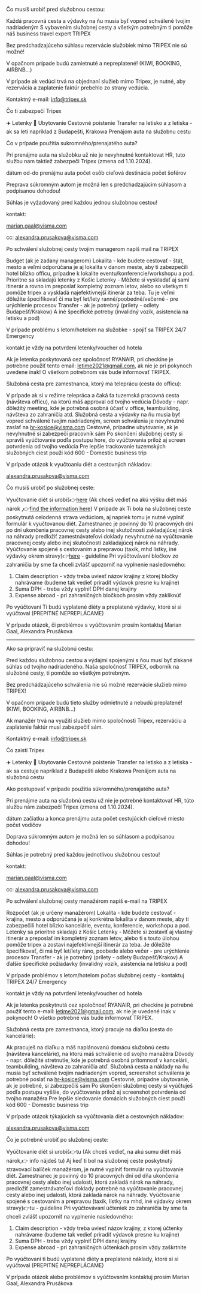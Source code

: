 Čo musíš urobiť pred služobnou cestou:

Každá pracovná cesta a výdavky na ňu musia byť vopred schválené tvojim nadriadeným
S vybavením služobnej cesty a všetkým potrebným ti pomôže náš business travel expert TRIPEX


Bez predchadzajúceho súhlasu rezervácie služobiek mimo TRIPEX nie sú možné!

V opačnom prípade budú zamietnuté a nepreplatené! (KIWI, BOOKING, AIRBNB...)

V prípade ak vedúci trvá na objednaní služieb mimo Tripex, je nutné, aby rezervácia a zaplatenie faktúr prebehlo zo strany vedúcia.

Kontaktný e-mail: [info@tripex.sk](mailto:info@tripex.sk)

Čo ti zabezpečí Tripex

✈️ Letenky
🏢 Ubytovanie
Cestovné poistenie
Transfer na letisko a z letiska - ak sa letí napríklad z Budapešti, Krakowa
Prenájom auta na služobnu cestu

Čo v prípade použitia sukromného/prenajatého auta?

Pri prenájme auta na služobku už nie je nevyhnutné kontaktovat HR, tuto službu nam taktiež zabezpeči Tripex (zmena od 1.10.2024).



dátum od-do prenájmu auta
počet osôb
cieľová destinácia
počet šoférov


Preprava súkromným autom je možná len s predchadzajúcim súhlasom a podpisanou dohodou!

Súhlas je vyžadovaný pred každou jednou služobnou cestou!

kontakt:

[marian.gaal@visma.com](mailto:marian.gaal@visma.com)

cc: [alexandra.prusakova@visma.com](mailto:alexandra.prusakova@visma.com)

Po schválení služobnej cesty tvojim managerom napíš mail na TRIPEX

Budget (ak je zadaný managerom)
Lokalita - kde budete cestovať - štát, mesto a veľmi odporúčana je aj lokalita v danom meste, aby ti zabezpečili hotel blízko officu, prípadne k lokalite eventu/konferencie/workshopu a pod. Prioritne sa skladajú letenky z Košíc
Letenky - Môžete si vyskladať aj sami itinerár a rovno im preposlať kompletný zoznam letov, alebo so všetkym ti pomôže tripex a vyskladá najefektivnejší itinerár za teba. Tu je veľmi dôležite špecifikovať či ma byť let/lety ranné/poobedné/večerné - pre urýchlenie procesov
Transfer - ak je potrebný (prilety - odlety Budapešť/Krakow)
A iné špecifické potreby (invalidný vozík, asistencia na letisku a pod)


V prípade problému s letom/hotelom na služobke - spojiť sa TRIPEX 24/7 Emergency

kontakt je vždy na potvrdení letenky/voucher od hotela


Ak je letenka poskytovaná cez spoločnosť RYANAIR, pri checkine je potrebne použiť tento email: [letime2021@gmail.com](mailto:letime2021@gmail.com), ak nie je pri pokynoch uvedene inak! O všetkom potrebnom vás bude informovať TRIPEX.




Služobná cesta pre zamestnanca, ktorý ma teleprácu (cesta do officu):

V prípade ak si v režime telepráca a čaká ťa tuzemská pracovná cesta (návšteva officu), na ktorú máš approval od tvojho vedúcia
Dôvody - napr. dôležitý meeting, kde je potrebná osobná účasť v office, teambuilding, návšteva zo zahraničia atd.
Služobná cesta a výdavky na ňu musia byť vopred schválené tvojim nadriadeným, screen schválenia je nevyhnutné zaslať na [hr-kosice@visma.com](mailto:hr-kosice@visma.com)
Cestovné, prípadne ubytovanie, ak je nevyhnutné si zabezpečí pracovník sám
Po skončení služobnej cesty si spravíš vyúčtovanie podľa postupu hore, do vyúčtovania prilož aj screen potvrdenia od tvojho vedúcia
Pre lepšie trackovanie tuzemských služobných ciest použi kód 600 - Domestic business trip


V prípade otázok k vyučtoaniu diét a cestovných nákladov:

[alexandra.prusakova@visma.com](mailto:alexandra.prusakova@visma.com)


Čo musíš urobiť po služobnej ceste:

Vyučtovanie diét si urobíš👉[here](#) (Ak chceš vedieť na akú výšku diét máš nárok ,👉[find the information here](#))
V prípade ak Ti bola na služobnej ceste poskytnutá celodenná strava vedúciom, aj napriek tomu je nutné vyplniť formulár k vyučtovanou diét.
Zamestnanec je povinný do 10 pracovných dní po dni ukončenia pracovnej cesty alebo inej skutočnosti zakladajúcej nárok na náhrady predložiť zamestnávateľovi doklady nevyhnutné na vyúčtovanie pracovnej cesty alebo inej skutočnosti zakladajúcej nárok na náhrady.
Vyúčtovanie spojené s cestovaním a prepravou (taxík, mhd lístky, iné výdavky okrem stravy)👉[here](#) - guideline
Pri vyúčtovávaní bločkov zo zahraničia by sme ťa chceli zvlášť upozorniť na vyplnenie nasledovného:
1. Claim description - vždy treba uviesť názov krajiny z ktorej bločky nahrávame (budeme tak vedieť priradiť výdavok presne ku krajine)
2. Suma DPH - treba vždy vyplniť DPH danej krajiny
3. Expense abroad - pri zahraničných bločkoch prosím vždy zakliknúť

Po vyúčtovaní Ti budú vyplatené diéty a preplatené výdavky, ktoré si si vyúčtoval (PREPITNÉ NEPREPLÁCAME)

V prípade otázok, či problémov s vyúčtovaním prosím kontaktuj Marian Gaal, Alexandra Prusákova


---

Ako sa pripraviť na služobnú cestu:

Pred každou služobnou cestou a výdajmi spojenými s ňou musí byť získané súhlas od tvojho nadriadeného. 
Naša spoločnosť TRIPEX, odborník na služobné cesty, ti pomôže so všetkým potrebným.

Bez predchádzajúceho schválenia nie sú možné rezervácie služieb mimo TRIPEX!

V opačnom prípade budú tieto služby odmietnuté a nebudú preplatené! (KIWI, BOOKING, AIRBNB...)

Ak manažér trvá na využití služieb mimo spoločnosti Tripex, rezerváciu a zaplatenie faktúr musí zabezpečiť sám.

Kontaktný e-mail: info@tripex.sk

Čo zaistí Tripex

✈️ Letenky
🏢 Ubytovanie
Cestovné poistenie
Transfer na letisko a z letiska - ak sa cestuje napríklad z Budapešti alebo Krakowa
Prenájom auta na služobnú cestu

Ako postupovať v prípade použitia súkromného/prenajatého auta?

Pri prenájme auta na služobnú cestu už nie je potrebné kontaktovať HR, túto službu nám zabezpečí Tripex (zmena od 1.10.2024).



dátum začiatku a konca prenájmu auta
počet cestujúcich
cieľové miesto
počet vodičov


Doprava súkromným autom je možná len so súhlasom a podpísanou dohodou!

Súhlas je potrebný pred každou jednotlivou služobnou cestou!

kontakt:

marian.gaal@visma.com

cc: alexandra.prusakova@visma.com

Po schválení služobnej cesty manažérom napíš e-mail na TRIPEX

Rozpočet (ak je určený manažérom)
Lokalita - kde budete cestovať - krajina, mesto a odporúčaná je aj konkrétna lokalita v danom meste, aby ti zabezpečili hotel blízko kancelárie, eventu, konferencie, workshopu a pod. Letenky sa prioritne skladajú z Košíc
Letenky - Môžete si zostaviť aj vlastný itinerár a preposlať im kompletný zoznam letov, alebo ti s touto úlohou pomôže tripex a zostaví najefektívnejší itinerár za teba. Je dôležité špecifikovať, či má byť let/lety ráno, poobede alebo večer - pre urýchlenie procesov
Transfer - ak je potrebný (prílety - odlety Budapešť/Krakov)
A ďalšie špecifické požiadavky (invalidný vozík, asistencia na letisku a pod)


V prípade problémov s letom/hotelom počas služobnej cesty - kontaktuj TRIPEX 24/7 Emergency

kontakt je vždy na potvrdení letenky/voucher od hotela


Ak je letenka poskytnutá cez spoločnosť RYANAIR, pri checkine je potrebné použiť tento e-mail: letime2021@gmail.com, ak nie je uvedené inak v pokynoch! O všetko potrebné vás bude informovať TRIPEX.




Služobná cesta pre zamestnanca, ktorý pracuje na diaľku (cesta do kancelárie):

Ak pracuješ na diaľku a máš naplánovanú domácu služobnú cestu (návšteva kancelárie), na ktorú máš schválenie od svojho manažéra
Dôvody - napr. dôležité stretnutie, kde je potrebná osobná prítomnosť v kancelárii, teambuilding, návšteva zo zahraničia atď.
Služobná cesta a náklady na ňu musia byť schválené tvojim nadriadeným vopred, screenshot schválenia je potrebné poslať na hr-kosice@visma.com
Cestovné, prípadne ubytovanie, ak je potrebné, si zabezpečíš sám
Po skončení služobnej cesty si vyúčtuješ podľa postupu vyššie, do vyúčtovania prilož aj screenshot potvrdenia od tvojho manažéra
Pre lepšie sledovanie domácich služobných ciest použi kód 600 - Domestic business trip


V prípade otázok týkajúcich sa vyúčtovania diét a cestovných nákladov:

alexandra.prusakova@visma.com


Čo je potrebné urobiť po služobnej ceste:

Vyúčtovanie diét si urobíš👉tu (Ak chceš vedieť, na akú sumu diét máš nárok,👉 info nájdeš tu)
Aj keď ti bol na služobnej ceste poskytnutý stravovací balíček manažérom, je nutné vyplniť formulár na vyúčtovanie diét.
Zamestnanec je povinný do 10 pracovných dní od dňa ukončenia pracovnej cesty alebo inej udalosti, ktorá zakladá nárok na náhrady, predložiť zamestnávateľovi doklady potrebné na vyúčtovanie pracovnej cesty alebo inej udalosti, ktorá zakladá nárok na náhrady.
Vyúčtovanie spojené s cestovaním a prepravou (taxík, lístky na mhd, iné výdavky okrem stravy)👉tu - guideline
Pri vyúčtovávaní účteniek zo zahraničia by sme ťa chceli zvlášť upozorniť na vyplnenie nasledovného:
1. Claim description - vždy treba uviesť názov krajiny, z ktorej účtenky nahrávame (budeme tak vedieť priradiť výdavok presne ku krajine)
2. Suma DPH - treba vždy vyplniť DPH danej krajiny
3. Expense abroad - pri zahraničných účtenkách prosím vždy zaškrtnite

Po vyúčtovaní ti budú vyplatené diéty a preplatené náklady, ktoré si si vyúčtoval (PREPITNÉ NEPREPLÁCAME)

V prípade otázok alebo problémov s vyúčtovaním kontaktuj prosím Marian Gaal, Alexandra Prusákova